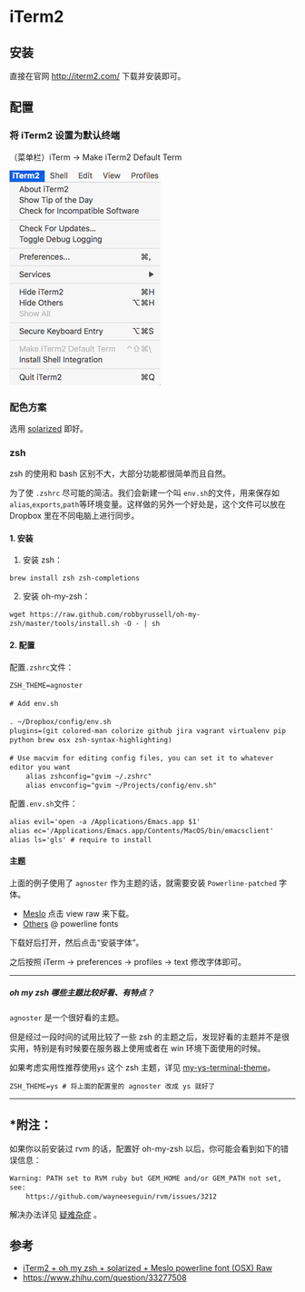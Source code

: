 # iTerm2

## 安装

直接在官网 http://iterm2.com/ 下载并安装即可。

## 配置

### 将 iTerm2 设置为默认终端

（菜单栏）iTerm -> Make iTerm2 Default Term

![](iTerm_default.png)

### 配色方案

选用 [solarized](http://ethanschoonover.com/solarized) 即好。

### zsh

zsh 的使用和 bash 区别不大，大部分功能都很简单而且自然。

为了使 `.zshrc` 尽可能的简洁。我们会新建一个叫 `env.sh`的文件，用来保存如`alias`,`exports`,`path`等环境变量。这样做的另外一个好处是，这个文件可以放在 Dropbox 里在不同电脑上进行同步。

#### 1. 安装

1. 安装 zsh：
```
brew install zsh zsh-completions
```

2. 安装 oh-my-zsh：
```
wget https://raw.github.com/robbyrussell/oh-my-zsh/master/tools/install.sh -O - | sh
```

#### 2. 配置

配置`.zshrc`文件：

```
ZSH_THEME=agnoster

# Add env.sh

. ~/Dropbox/config/env.sh
plugins=(git colored-man colorize github jira vagrant virtualenv pip python brew osx zsh-syntax-highlighting)

# Use macvim for editing config files, you can set it to whatever editor you want 
    alias zshconfig="gvim ~/.zshrc"
    alias envconfig="gvim ~/Projects/config/env.sh"
```

配置`.env.sh`文件：

```
alias evil='open -a /Applications/Emacs.app $1'
alias ec='/Applications/Emacs.app/Contents/MacOS/bin/emacsclient'
alias ls='gls' # require to install 
```

#### 主题

上面的例子使用了 `agnoster` 作为主题的话，就需要安装 `Powerline-patched` 字体。

- [Meslo](https://github.com/Lokaltog/powerline-fonts/blob/master/Meslo/Meslo%20LG%20M%20DZ%20Regular%20for%20Powerline.otf) 点击 view raw 来下载。
- [Others](https://github.com/powerline/fonts) @ powerline fonts
    
下载好后打开，然后点击“安装字体”。

之后按照 iTerm -> preferences -> profiles -> text 修改字体即可。

---

##### oh my zsh 哪些主题比较好看、有特点？

`agnoster` 是一个很好看的主题。

但是经过一段时间的试用比较了一些 zsh 的主题之后，发现好看的主题并不是很实用，特别是有时候要在服务器上使用或者在 win 环境下面使用的时候。

如果考虑实用性推荐使用`ys` 这个 zsh 主题，详见 [my-ys-terminal-theme](http://blog.ysmood.org/my-ys-terminal-theme/)。

```
ZSH_THEME=ys # 将上面的配置里的 agnoster 改成 ys 就好了
```

---

## *附注：

如果你以前安装过 rvm 的话，配置好 oh-my-zsh 以后，你可能会看到如下的错误信息： 
```
Warning: PATH set to RVM ruby but GEM_HOME and/or GEM_PATH not set, see:
    https://github.com/wayneeseguin/rvm/issues/3212
```
解决办法详见 [疑难杂症](appendix.md) 。

## 参考

- [iTerm2 + oh my zsh + solarized + Meslo powerline font (OSX)
Raw](https://gist.github.com/kevin-smets/8568070)
- https://www.zhihu.com/question/33277508 